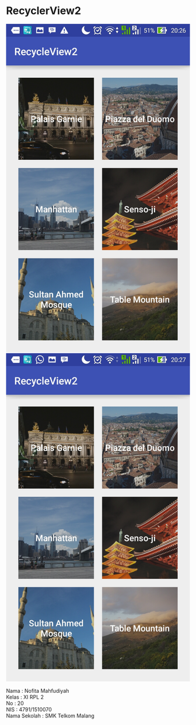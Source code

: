 # RecyclerView2

![ScreenShot](https://github.com/nofitaaaa/RecyclerView2/blob/origin1/Screenshot_2016-11-05-20-26-24.jpg)
![ScreenShot](https://github.com/nofitaaaa/RecyclerView2/blob/origin1/Screenshot_2016-11-05-20-27-07.jpg)

Nama : Nofita Mahfudiyah <br>
Kelas : XI RPL 2 <br>
No : 20 <br>
NIS : 4791/1510070 <br>
Nama Sekolah : SMK Telkom Malang
